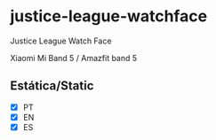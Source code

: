 # justice-league-watchface
Justice League Watch Face

Xiaomi Mi Band 5 / Amazfit band 5

## Estática/Static

- [x] PT
- [x] EN
- [x] ES
